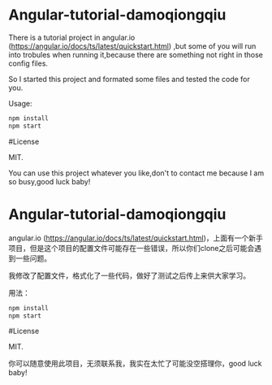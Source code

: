 # Angular-tutorial-damoqiongqiu

There is a tutorial project in angular.io (https://angular.io/docs/ts/latest/quickstart.html) ,but some of you will run into trobules when running it,because there are something not right in those config files.

So I started this project and formated some files and tested the code for you.

Usage:

```bash
npm install
npm start
```

#License

MIT.

You can use this project whatever you like,don't to contact me because I am so busy,good luck baby!

# Angular-tutorial-damoqiongqiu

angular.io (https://angular.io/docs/ts/latest/quickstart.html)，上面有一个新手项目，但是这个项目的配置文件可能存在一些错误，所以你们clone之后可能会遇到一些问题。

我修改了配置文件，格式化了一些代码，做好了测试之后传上来供大家学习。

用法：

```bash
npm install
npm start
```

#License

MIT.

你可以随意使用此项目，无须联系我，我实在太忙了可能没空搭理你，good luck baby!